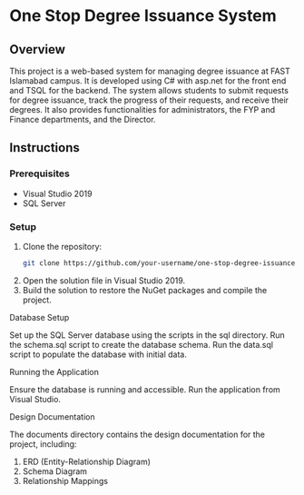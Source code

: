 # One Stop Degree Issuance System

## Overview
This project is a web-based system for managing degree issuance at FAST Islamabad campus. It is developed using C# with asp.net for the front end and TSQL for the backend. The system allows students to submit requests for degree issuance, track the progress of their requests, and receive their degrees. It also provides functionalities for administrators, the FYP and Finance departments, and the Director.

## Instructions
### Prerequisites
- Visual Studio 2019
- SQL Server

### Setup
1. Clone the repository:
   ```bash
   git clone https://github.com/your-username/one-stop-degree-issuance-system.git
2. Open the solution file in Visual Studio 2019.
3. Build the solution to restore the NuGet packages and compile the project.

Database Setup

   Set up the SQL Server database using the scripts in the sql directory.
   Run the schema.sql script to create the database schema.
   Run the data.sql script to populate the database with initial data.

Running the Application

   Ensure the database is running and accessible.
   Run the application from Visual Studio.

Design Documentation

   The documents directory contains the design documentation for the project, including:
   1. ERD (Entity-Relationship Diagram)
   2. Schema Diagram
   3. Relationship Mappings
